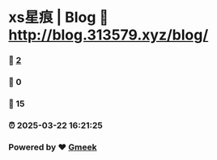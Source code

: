 # xs星痕 | Blog :link: http://blog.313579.xyz/blog/ 
### :page_facing_up: [2](http://blog.313579.xyz/blog//tag.html) 
### :speech_balloon: 0 
### :hibiscus: 15 
### :alarm_clock: 2025-03-22 16:21:25 
### Powered by :heart: [Gmeek](https://github.com/Meekdai/Gmeek)
